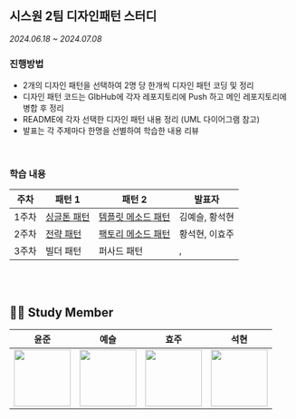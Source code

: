 ## 시스원 2팀 디자인패턴 스터디
*2024.06.18 ~ 2024.07.08*

### 진행방법
- 2개의 디자인 패턴을 선택하여 2명 당 한개씩 디자인 패턴 코딩 및 정리
- 디자인 패턴 코드는 GIbHub에 각자 레포지토리에 Push 하고 메인 레포지토리에 병합 후 정리
- README에 각자 선택한 디자인 패턴 내용 정리 (UML 다이어그램 참고)
- 발표는 각 주제마다 한명을 선별하여 학습한 내용 리뷰
</br>

### 학습 내용
| 주차 | 패턴 1 | 패턴 2 |  발표자  |
| ---- | ---- | ---- | ---- |
| 1주차 | [싱글톤 패턴](https://github.com/YoonJoony/DesignPattern/tree/master/day1/smuhsh) | [템플릿 메소드 패턴](https://github.com/YoonJoony/DesignPattern/tree/master/day1/Leehyoju97) | 김예슬, 황석현  |
| 2주차 | [전략 패턴](https://github.com/YoonJoony/DesignPattern/tree/master/day2/smuhsh) | [팩토리 메소드 패턴](https://github.com/YoonJoony/DesignPattern/tree/master/day2/YoonJunny) | 황석현, 이효주 |
| 3주차 | 빌더 패턴 | 퍼사드 패턴 | , |
</br>
</br>

## 💁🏻 Study Member
|윤준|예슬|효주|석현|
|------|---|---|---|
|<a href="https://github.com/YoonJoony"><img src="https://github.com/YangYunSeok/Co-De/assets/110625854/d41777d4-f452-44ea-bae0-1b2f21996459" style="width:100px; height:100px;"></a>|<a href="https://github.com/kys0411"><img src="https://avatars.githubusercontent.com/u/62236238?v=4" style="width:100px; height:100px;"></a>|<a href="https://github.com/Leehyoju97"><img src="https://avatars.githubusercontent.com/u/83864280?v=4" style="width:100px; height:100px;"></a>|<a href="https://github.com/smuhsh"><img src="https://avatars.githubusercontent.com/u/49484645?v=4" style="width:100px; height:100px;"></a>|
